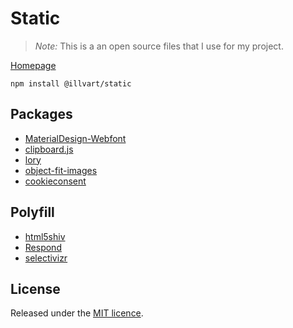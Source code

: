 # Static

> *Note:* This is a an open source files that I use for my project.

[Homepage](https://illvart.github.io)

```
npm install @illvart/static
```

## Packages

- [MaterialDesign-Webfont](https://github.com/Templarian/MaterialDesign-Webfont)
- [clipboard.js](https://github.com/zenorocha/clipboard.js)
- [lory](https://github.com/meandmax/lory)
- [object-fit-images](https://github.com/bfred-it/object-fit-images)
- [cookieconsent](https://github.com/insites/cookieconsent)

## Polyfill

- [html5shiv](https://github.com/aFarkas/html5shiv)
- [Respond](https://github.com/scottjehl/Respond)
- [selectivizr](https://github.com/keithclark/selectivizr)

## License

Released under the [MIT licence](https://github.com/illvart/static/blob/master/LICENSE).
